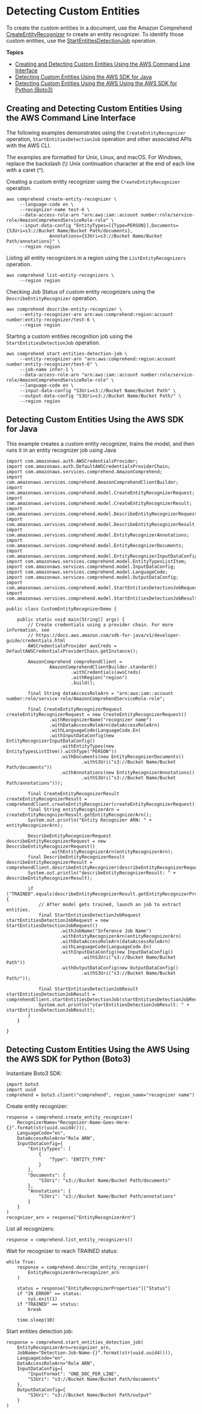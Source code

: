 # Detecting Custom Entities<a name="get-started-cer"></a>

To create the custom entities in a document, use the Amazon Comprehend [CreateEntityRecognizer](API_CreateEntityRecognizer.md) to create an entity recognizer\. To identify those custom entities, use the [StartEntitiesDetectionJob](API_StartEntitiesDetectionJob.md) operation\. 

**Topics**
+ [Creating and Detecting Custom Entities Using the AWS Command Line Interface](#get-started-api-cer-cli)
+ [Detecting Custom Entities Using the AWS SDK for Java](#get-started-api-cer-java)
+ [Detecting Custom Entities Using the AWS Using the AWS SDK for Python \(Boto3\)](#cer-python)

## Creating and Detecting Custom Entities Using the AWS Command Line Interface<a name="get-started-api-cer-cli"></a>

The following examples demonstrates using the `CreateEntityRecognizer` operation, `StartEntitiesDetectionJob` operation and other associated APIs with the AWS CLI\. 

The examples are formatted for Unix, Linux, and macOS\. For Windows, replace the backslash \(\\\) Unix continuation character at the end of each line with a caret \(^\)\.

Creating a custom entity recognizer using the `CreateEntityRecognizer` operation\.

```
aws comprehend create-entity-recognizer \
     --language-code en \
     --recognizer-name test-6 \
     --data-access-role-arn "arn:aws:iam::account number:role/service-role/AmazonComprehendServiceRole-role" \
     --input-data-config "EntityTypes=[{Type=PERSON}],Documents={S3Uri=s3://Bucket Name/Bucket Path/documents},
                Annotations={S3Uri=s3://Bucket Name/Bucket Path/annotations}" \
     --region region
```

Listing all entity recognizers in a region using the `ListEntityRecognizers` operation\.

```
aws comprehend list-entity-recognizers \
     --region region
```

Checking Job Status of custom entity recognizers using the `DescribeEntityRecognizer` operation\.

```
aws comprehend describe-entity-recognizer \
     --entity-recognizer-arn arn:aws:comprehend:region:account number:entity-recognizer/test-6 \
     --region region
```

Starting a custom entities recognition job using the `StartEntitiesDetectionJob` operation\.

```
aws comprehend start-entities-detection-job \
     --entity-recognizer-arn "arn:aws:comprehend:region:account number:entity-recognizer/test-6" \
     --job-name infer-1 \
     --data-access-role-arn "arn:aws:iam::account number:role/service-role/AmazonComprehendServiceRole-role" \
     --language-code en \
     --input-data-config "S3Uri=s3://Bucket Name/Bucket Path" \
     --output-data-config "S3Uri=s3://Bucket Name/Bucket Path/" \
     --region region
```

## Detecting Custom Entities Using the AWS SDK for Java<a name="get-started-api-cer-java"></a>

This example creates a custom entity recognizer, trains the model, and then runs it in an entity recognizer job using Java

```
import com.amazonaws.auth.AWSCredentialsProvider;
import com.amazonaws.auth.DefaultAWSCredentialsProviderChain;
import com.amazonaws.services.comprehend.AmazonComprehend;
import com.amazonaws.services.comprehend.AmazonComprehendClientBuilder;
import com.amazonaws.services.comprehend.model.CreateEntityRecognizerRequest;
import com.amazonaws.services.comprehend.model.CreateEntityRecognizerResult;
import com.amazonaws.services.comprehend.model.DescribeEntityRecognizerRequest;
import com.amazonaws.services.comprehend.model.DescribeEntityRecognizerResult;
import com.amazonaws.services.comprehend.model.EntityRecognizerAnnotations;
import com.amazonaws.services.comprehend.model.EntityRecognizerDocuments;
import com.amazonaws.services.comprehend.model.EntityRecognizerInputDataConfig;
import com.amazonaws.services.comprehend.model.EntityTypesListItem;
import com.amazonaws.services.comprehend.model.InputDataConfig;
import com.amazonaws.services.comprehend.model.LanguageCode;
import com.amazonaws.services.comprehend.model.OutputDataConfig;
import com.amazonaws.services.comprehend.model.StartEntitiesDetectionJobRequest;
import com.amazonaws.services.comprehend.model.StartEntitiesDetectionJobResult;

public class CustomEntityRecognizerDemo {

    public static void main(String[] args) {
        // Create credentials using a provider chain. For more information, see
        // https://docs.aws.amazon.com/sdk-for-java/v1/developer-guide/credentials.html
        AWSCredentialsProvider awsCreds = DefaultAWSCredentialsProviderChain.getInstance();

        AmazonComprehend comprehendClient =
                AmazonComprehendClientBuilder.standard()
                        .withCredentials(awsCreds)
                        .withRegion("region")
                        .build();

        final String dataAccessRoleArn = "arn:aws:iam::account number:role/service-role/AmazonComprehendServiceRole-role";

        final CreateEntityRecognizerRequest createEntityRecognizerRequest = new CreateEntityRecognizerRequest()
                .withRecognizerName("recognizer name")
                .withDataAccessRoleArn(dataAccessRoleArn)
                .withLanguageCode(LanguageCode.En)
                .withInputDataConfig(new EntityRecognizerInputDataConfig()
                    .withEntityTypes(new EntityTypesListItem().withType("PERSON"))
                    .withDocuments(new EntityRecognizerDocuments()
                            .withS3Uri("s3://Bucket Name/Bucket Path/documents"))
                    .withAnnotations(new EntityRecognizerAnnotations()
                            .withS3Uri("s3://Bucket Name/Bucket Path/annotations")));

        final CreateEntityRecognizerResult createEntityRecognizerResult = comprehendClient.createEntityRecognizer(createEntityRecognizerRequest);
        final String entityRecognizerArn = createEntityRecognizerResult.getEntityRecognizerArn();
        System.out.println("Entity Recognizer ARN: " + entityRecognizerArn);

        DescribeEntityRecognizerRequest describeEntityRecognizerRequest = new DescribeEntityRecognizerRequest()
                .withEntityRecognizerArn(entityRecognizerArn);
        final DescribeEntityRecognizerResult describeEntityRecognizerResult = comprehendClient.describeEntityRecognizer(describeEntityRecognizerRequest);
        System.out.println("describeEntityRecognizerResult: " + describeEntityRecognizerResult);

        if ("TRAINED".equals(describeEntityRecognizerResult.getEntityRecognizerProperties().getStatus())) {
            // After model gets trained, launch an job to extract entities.
            final StartEntitiesDetectionJobRequest startEntitiesDetectionJobRequest = new StartEntitiesDetectionJobRequest()
                    .withJobName("Inference Job Name")
                    .withEntityRecognizerArn(entityRecognizerArn)
                    .withDataAccessRoleArn(dataAccessRoleArn)
                    .withLanguageCode(LanguageCode.En)
                    .withInputDataConfig(new InputDataConfig()
                            .withS3Uri("s3://Bucket Name/Bucket Path"))
                    .withOutputDataConfig(new OutputDataConfig()
                            .withS3Uri("s3://Bucket Name/Bucket Path/"));

            final StartEntitiesDetectionJobResult startEntitiesDetectionJobResult = comprehendClient.startEntitiesDetectionJob(startEntitiesDetectionJobRequest);
            System.out.println("startEntitiesDetectionJobResult: " + startEntitiesDetectionJobResult);
        }
    }

}
```

## Detecting Custom Entities Using the AWS Using the AWS SDK for Python \(Boto3\)<a name="cer-python"></a>

Instantiate Boto3 SDK: 

```
import boto3
import uuid
comprehend = boto3.client("comprehend", region_name="recognizer name")
```

Create entity recognizer: 

```
response = comprehend.create_entity_recognizer(
    RecognizerName="Recognizer-Name-Goes-Here-{}".format(str(uuid.uuid4())),
    LanguageCode="en",
    DataAccessRoleArn="Role ARN",
    InputDataConfig={
        "EntityTypes": [
            {
                "Type": "ENTITY_TYPE"
            }
        ],
        "Documents": {
            "S3Uri": "s3://Bucket Name/Bucket Path/documents"
        },
        "Annotations": {
            "S3Uri": "s3://Bucket Name/Bucket Path/annotations"
        }
    }
)
recognizer_arn = response["EntityRecognizerArn"]
```

List all recognizers: 

```
response = comprehend.list_entity_recognizers()
```

Wait for recognizer to reach TRAINED status: 

```
while True:
    response = comprehend.describe_entity_recognizer(
        EntityRecognizerArn=recognizer_arn
    )

    status = response["EntityRecognizerProperties"]["Status"]
    if "IN_ERROR" == status:
        sys.exit(1)
    if "TRAINED" == status:
        break

    time.sleep(10)
```

Start entities detection job: 

```
response = comprehend.start_entities_detection_job(
    EntityRecognizerArn=recognizer_arn,
    JobName="Detection-Job-Name-{}".format(str(uuid.uuid4())),
    LanguageCode="en",
    DataAccessRoleArn="Role ARN",
    InputDataConfig={
        "InputFormat": "ONE_DOC_PER_LINE",
        "S3Uri": "s3://Bucket Name/Bucket Path/documents"
    },
    OutputDataConfig={
        "S3Uri": "s3://Bucket Name/Bucket Path/output"
    }
)
```
